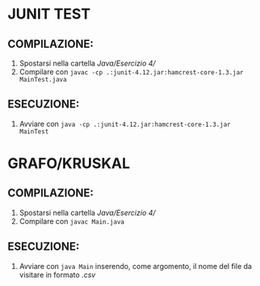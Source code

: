 # JUNIT TEST
## COMPILAZIONE:
1.  Spostarsi nella cartella *Java/Esercizio 4/*
2.  Compilare con `javac -cp .:junit-4.12.jar:hamcrest-core-1.3.jar MainTest.java`

## ESECUZIONE:
1.  Avviare con `java -cp .:junit-4.12.jar:hamcrest-core-1.3.jar MainTest`


# GRAFO/KRUSKAL
## COMPILAZIONE:
1.  Spostarsi nella cartella *Java/Esercizio 4/*
2.  Compilare con `javac Main.java`

## ESECUZIONE:
1.  Avviare con `java Main` inserendo, come argomento, il nome del file da visitare in formato *.csv*
